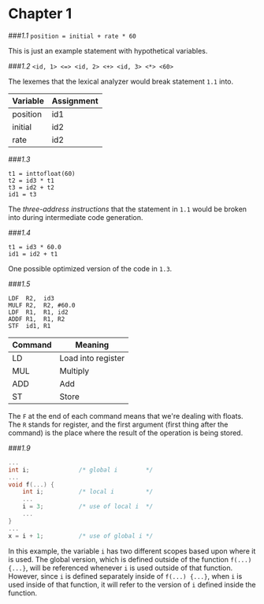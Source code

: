 Chapter 1
========

###*1.1*
`position = initial + rate * 60`

This is just an example statement with hypothetical variables.

###*1.2*
`<id, 1> <=> <id, 2> <+> <id, 3> <*> <60>`

The lexemes that the lexical analyzer would break statement `1.1` into. 

Variable | Assignment
---------|-----------
position | id1
initial  | id2
rate     | id2

###*1.3*
```
t1 = inttofloat(60)
t2 = id3 * t1
t3 = id2 + t2
id1 = t3
```

The *three-address instructions* that the statement in `1.1` would be broken into during intermediate code generation.

###*1.4*
```
t1 = id3 * 60.0
id1 = id2 + t1
```

One possible optimized version of the code in `1.3`.

###*1.5*
```
LDF  R2,  id3
MULF R2,  R2, #60.0
LDF  R1,  R1, id2
ADDF R1,  R1, R2
STF  id1, R1
```

 Command |      Meaning      
---------|-------------------
LD       | Load into register
MUL      | Multiply          
ADD      | Add				 
ST       | Store 


The `F` at the end of each command means that we're dealing with floats. The `R` stands for register, and the first argument (first thing after the command) is the place where the result of the operation is being stored.

###*1.9*
```C
...
int i;				/* global i		   */
...
void f(...) {
	int i;          /* local i         */ 
	...
	i = 3;          /* use of local i  */
	...
}
...
x = i + 1;          /* use of global i */ 
```

In this example, the variable `i` has two different scopes based upon where it is used. The global version, which is defined outside of the function `f(...) {...}`, will be referenced whenever `i` is used outside of that function. However, since `i` is defined separately inside of `f(...) {...}`, when `i` is used inside of that function, it will refer to the version of `i` defined inside the function.